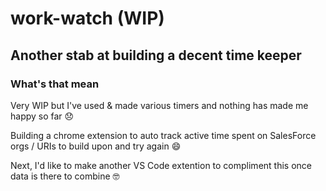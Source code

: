 # work-watch (WIP)

## Another stab at building a decent time keeper

### What's that mean

Very WIP but I've used & made various timers and nothing has made me happy so far 😞

Building a chrome extension to auto track active time spent on SalesForce orgs / URIs to build upon and try again 😄

Next, I'd like to make another VS Code extention to compliment this once data is there to combine 🤓

